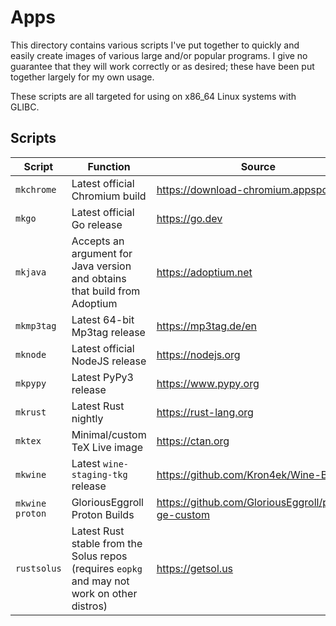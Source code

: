 # Apps

This directory contains various scripts I've put together to quickly and easily create
images of various large and/or popular programs. I give no guarantee that they will
work correctly or as desired; these have been put together largely for my own usage.

These scripts are all targeted for using on x86_64 Linux systems with GLIBC.

## Scripts

Script | Function | Source
--- | --- | ---
`mkchrome ` | Latest official Chromium build | <https://download-chromium.appspot.com>
`mkgo     ` | Latest official Go release | <https://go.dev>
`mkjava   ` | Accepts an argument for Java version and obtains that build from Adoptium | <https://adoptium.net>
`mkmp3tag ` | Latest 64-bit Mp3tag release | <https://mp3tag.de/en>
`mknode   ` | Latest official NodeJS release | <https://nodejs.org>
`mkpypy   ` | Latest PyPy3 release | <https://www.pypy.org>
`mkrust   ` | Latest Rust nightly | <https://rust-lang.org>
`mktex    ` | Minimal/custom TeX Live image | <https://ctan.org>
`mkwine   ` | Latest `wine-staging-tkg` release | <https://github.com/Kron4ek/Wine-Builds>
`mkwine proton` | GloriousEggroll Proton Builds | <https://github.com/GloriousEggroll/proton-ge-custom>
`rustsolus` | Latest Rust stable from the Solus repos (requires `eopkg` and may not work on other distros) | <https://getsol.us>
